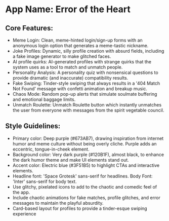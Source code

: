 # **App Name**: Error of the Heart

## Core Features:

- Meme Login: Clean, meme-hinted login/sign-up forms with an anonymous login option that generates a meme-tastic nickname.
- Joke Profiles: Dynamic, silly profile creation with absurd fields, including a fake image generator to make glitched faces.
- AI profile quirks: AI-generated profiles with strange quirks that the system uses as a tool to match and unmatch people.
- Personality Analysis: A personality quiz with nonsensical questions to provide dramatic (and inaccurate) compatibility results.
- Fake Swiping: Tinder-style swiping that always results in a '404 Match Not Found' message with confetti animation and breakup music.
- Chaos Mode: Random pop-up alerts that simulate soulmate buffering and emotional baggage limits.
- Unmatch Roulette: Unmatch Roulette button which instantly unmatches the user from everyone with messages from the spirit vegetable council.

## Style Guidelines:

- Primary color: Deep purple (#673AB7), drawing inspiration from internet humor and meme culture without being overly cliche. Purple adds an eccentric, tongue-in-cheek element.
- Background color: Very dark purple (#120B1F), almost black, to enhance the dark humor theme and make UI elements stand out.
- Accent color: Electric blue (#3F51B5) to highlight CTAs and interactive elements.
- Headline font: 'Space Grotesk' sans-serif for headlines. Body Font: 'Inter' sans-serif for body text.
- Use glitchy, pixelated icons to add to the chaotic and comedic feel of the app.
- Include chaotic animations for fake matches, profile glitches, and error messages to maintain the playful absurdity.
- Card-based layout for profiles to provide a tinder-esque swiping experience